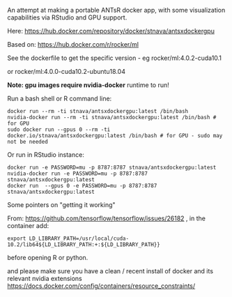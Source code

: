 An attempt at making a portable ANTsR docker app, with some
visualization capabilities via RStudio and GPU support.

Here: https://hub.docker.com/repository/docker/stnava/antsxdockergpu

Based on: https://hub.docker.com/r/rocker/ml

See the dockerfile to get the specific version - eg rocker/ml:4.0.2-cuda10.1

or rocker/ml:4.0.0-cuda10.2-ubuntu18.04

**Note: gpu images require nvidia-docker** runtime to run!

Run a bash shell or R command line:

```
docker run --rm -ti stnava/antsxdockergpu:latest /bin/bash
nvidia-docker run --rm -ti stnava/antsxdockergpu:latest /bin/bash # for GPU
sudo docker run --gpus 0 --rm -ti docker.io/stnava/antsxdockergpu:latest /bin/bash # for GPU - sudo may not be needed
```

Or run in RStudio instance:

```
docker run -e PASSWORD=mu -p 8787:8787 stnava/antsxdockergpu:latest
nvidia-docker run -e PASSWORD=mu -p 8787:8787 stnava/antsxdockergpu:latest
docker run  --gpus 0 -e PASSWORD=mu -p 8787:8787 stnava/antsxdockergpu:latest
```

Some pointers on "getting it working"

From: https://github.com/tensorflow/tensorflow/issues/26182 , in the container add:

```
export LD_LIBRARY_PATH=/usr/local/cuda-10.2/lib64${LD_LIBRARY_PATH:+:${LD_LIBRARY_PATH}}
```

before opening R or python.

and please make sure you have a clean / recent install of docker and its relevant nvidia extensions https://docs.docker.com/config/containers/resource_constraints/
